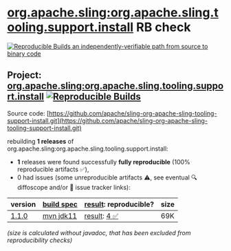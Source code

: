 [org.apache.sling:org.apache.sling.tooling.support.install](https://central.sonatype.com/artifact/org.apache.sling/org.apache.sling.tooling.support.install/versions) RB check
=======

[![Reproducible Builds](https://reproducible-builds.org/images/logos/rb.svg) an independently-verifiable path from source to binary code](https://reproducible-builds.org/)

## Project: [org.apache.sling:org.apache.sling.tooling.support.install](https://central.sonatype.com/artifact/org.apache.sling/org.apache.sling.tooling.support.install/versions) [![Reproducible Builds](https://img.shields.io/endpoint?url=https://raw.githubusercontent.com/jvm-repo-rebuild/reproducible-central/master/content/org/apache/sling/org.apache.sling.tooling.support.install/badge.json)](https://github.com/jvm-repo-rebuild/reproducible-central/blob/master/content/org/apache/sling/org.apache.sling.tooling.support.install/README.md)

Source code: [https://github.com/apache/sling-org-apache-sling-tooling-support-install.git](https://github.com/apache/sling-org-apache-sling-tooling-support-install.git)

rebuilding **1 releases** of org.apache.sling:org.apache.sling.tooling.support.install:
- **1** releases were found successfully **fully reproducible** (100% reproducible artifacts :white_check_mark:),
- 0 had issues (some unreproducible artifacts :warning:, see eventual :mag: diffoscope and/or :memo: issue tracker links):

| version | [build spec](/BUILDSPEC.md) | [result](https://reproducible-builds.org/docs/jvm/): reproducible? | size |
| -- | --------- | ------ | -- |
| [1.1.0](https://central.sonatype.com/artifact/org.apache.sling/org.apache.sling.tooling.support.install/1.1.0/pom) | [mvn jdk11](org.apache.sling.tooling.support.install-1.1.0.buildspec) | [result](org.apache.sling.tooling.support.install-1.1.0.buildinfo): [4 :white_check_mark: ](org.apache.sling.tooling.support.install-1.1.0.buildcompare) | 69K |

<i>(size is calculated without javadoc, that has been excluded from reproducibility checks)</i>
